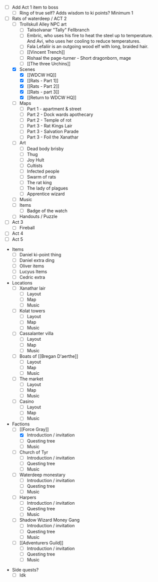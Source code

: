- [ ] Add Act 1 item to boss
	- [ ] Ring of true self? Adds wisdom to ki points? Minimum 1
- [ ] Rats of waterdeep / ACT 2
	- [ ] Trollskull Alley NPC art
		- [ ] Talisolvanar "Tally" Fellbranch
		- [ ] Embric, who uses his fire to heat the steel up to temperature. And Avi, who uses her cooling to reduce temperatures. 
		- [ ] Fala Lefaliir is an outgoing wood elf with long, braided hair.
		- [ ] [[Vincent Trench]] 
		- [ ] Rishaal the page-turner - Short dragonborn, mage
		- [ ] [[The three Urchins]] 
	- [x] Scenes
		- [x] [[WDCW HQ]] 
		- [x] [[Rats - Part 1]] 
		- [x] [[Rats - Part 2]] 
		- [x] [[Rats - part 3]] 
		- [x] [[Return to WDCW HQ]] 
	- [ ] Maps
		- [ ] Part 1 - apartment & street
		- [ ] Part 2 - Dock wards apothecary
		- [ ] Part 2 - Temple of rot
		- [ ] Part 3 - Rat Kings Lair
		- [ ] Part 3 - Salvation Parade
		- [ ] Part 3 - Foil the Xanathar
	- [ ] Art
		- [ ] Dead body brisby
		- [ ] Thug
		- [ ] Joy Hult
		- [ ] Cultists
		- [ ] Infected people 
		- [ ] Swarm of rats
		- [ ] The rat king
		- [ ] The lady of plagues
		- [ ] Apprentice wizard
	- [ ] Music
	- [ ] Items 
		- [ ] Badge of the watch
	- [ ] Handouts / Puzzle
- [ ] Act 3
	- [ ] Fireball
- [ ] Act 4
- [ ] Act 5

- Items
	- [ ] Daniel ki-point thing
	- [ ] Daniel extra ding
	- [ ] Oliver items 
	- [ ] Lucyus Items
	- [ ] Cedric extra

- Locations
	- [ ] Xanathar lair
		- [ ] Layout
		- [ ] Map
		- [ ] Music
	- [ ] Kolat towers
		- [ ] Layout
		- [ ] Map
		- [ ] Music
	- [ ] Cassalanter villa
		- [ ] Layout
		- [ ] Map
		- [ ] Music
	- [ ] Boats of [[Bregan D'aerthe]] 
		- [ ] Layout
		- [ ] Map
		- [ ] Music
	- [ ] The market
		- [ ] Layout
		- [ ] Map
		- [ ] Music
	- [ ] Casino
		- [ ] Layout
		- [ ] Map
		- [ ] Music

- Factions
	- [ ] [[Force Gray]] 
		- [x] Introduction / invitation
		- [ ] Questing tree
		- [ ] Music
	- [ ] Church of Tyr
		- [ ] Introduction / invitation
		- [ ] Questing tree
		- [ ] Music
	- [ ] Waterdeep monestary 
		- [ ] Introduction / invitation
		- [ ] Questing tree
		- [ ] Music
	- [ ] Harpers
		- [ ] Introduction / invitation
		- [ ] Questing tree
		- [ ] Music
	- [ ] Shadow Wizard Money Gang
		- [ ] Introduction / invitation
		- [ ] Questing tree
		- [ ] Music
	- [ ] [[Adventurers Guild]] 
		- [ ] Introduction / invitation
		- [ ] Questing tree
		- [ ] Music

* Side quests?
	* [ ] Idk